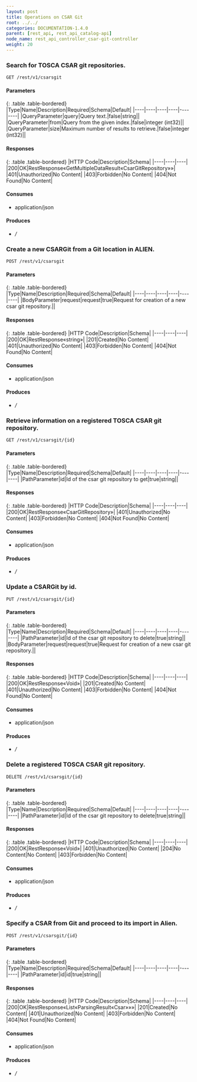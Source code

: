 ```yaml
---
layout: post
title: Operations on CSAR Git
root: ../../
categories: DOCUMENTATION-1.4.0
parent: [rest_api, rest_api_catalog-api]
node_name: rest_api_controller_csar-git-controller
weight: 20
---
```


### Search for TOSCA CSAR git repositories.
```
GET /rest/v1/csarsgit
```

#### Parameters

{: .table .table-bordered}
|Type|Name|Description|Required|Schema|Default|
|----|----|----|----|----|----|
|QueryParameter|query|Query text.|false|string||
|QueryParameter|from|Query from the given index.|false|integer (int32)||
|QueryParameter|size|Maximum number of results to retrieve.|false|integer (int32)||


#### Responses

{: .table .table-bordered}
|HTTP Code|Description|Schema|
|----|----|----|
|200|OK|RestResponse«GetMultipleDataResult«CsarGitRepository»»|
|401|Unauthorized|No Content|
|403|Forbidden|No Content|
|404|Not Found|No Content|


#### Consumes

* application/json

#### Produces

* */*

### Create a new CSARGit from a Git location in ALIEN.
```
POST /rest/v1/csarsgit
```

#### Parameters

{: .table .table-bordered}
|Type|Name|Description|Required|Schema|Default|
|----|----|----|----|----|----|
|BodyParameter|request|request|true|Request for creation of a new csar git repository.||


#### Responses

{: .table .table-bordered}
|HTTP Code|Description|Schema|
|----|----|----|
|200|OK|RestResponse«string»|
|201|Created|No Content|
|401|Unauthorized|No Content|
|403|Forbidden|No Content|
|404|Not Found|No Content|


#### Consumes

* application/json

#### Produces

* */*

### Retrieve information on a registered TOSCA CSAR git repository.
```
GET /rest/v1/csarsgit/{id}
```

#### Parameters

{: .table .table-bordered}
|Type|Name|Description|Required|Schema|Default|
|----|----|----|----|----|----|
|PathParameter|id|Id of the csar git repository to get|true|string||


#### Responses

{: .table .table-bordered}
|HTTP Code|Description|Schema|
|----|----|----|
|200|OK|RestResponse«CsarGitRepository»|
|401|Unauthorized|No Content|
|403|Forbidden|No Content|
|404|Not Found|No Content|


#### Consumes

* application/json

#### Produces

* */*

### Update a CSARGit by id.
```
PUT /rest/v1/csarsgit/{id}
```

#### Parameters

{: .table .table-bordered}
|Type|Name|Description|Required|Schema|Default|
|----|----|----|----|----|----|
|PathParameter|id|Id of the csar git repository to delete|true|string||
|BodyParameter|request|request|true|Request for creation of a new csar git repository.||


#### Responses

{: .table .table-bordered}
|HTTP Code|Description|Schema|
|----|----|----|
|200|OK|RestResponse«Void»|
|201|Created|No Content|
|401|Unauthorized|No Content|
|403|Forbidden|No Content|
|404|Not Found|No Content|


#### Consumes

* application/json

#### Produces

* */*

### Delete a registered TOSCA CSAR git repository.
```
DELETE /rest/v1/csarsgit/{id}
```

#### Parameters

{: .table .table-bordered}
|Type|Name|Description|Required|Schema|Default|
|----|----|----|----|----|----|
|PathParameter|id|Id of the csar git repository to delete|true|string||


#### Responses

{: .table .table-bordered}
|HTTP Code|Description|Schema|
|----|----|----|
|200|OK|RestResponse«Void»|
|401|Unauthorized|No Content|
|204|No Content|No Content|
|403|Forbidden|No Content|


#### Consumes

* application/json

#### Produces

* */*

### Specify a CSAR from Git and proceed to its import in Alien.
```
POST /rest/v1/csarsgit/{id}
```

#### Parameters

{: .table .table-bordered}
|Type|Name|Description|Required|Schema|Default|
|----|----|----|----|----|----|
|PathParameter|id|id|true|string||


#### Responses

{: .table .table-bordered}
|HTTP Code|Description|Schema|
|----|----|----|
|200|OK|RestResponse«List«ParsingResult«Csar»»»|
|201|Created|No Content|
|401|Unauthorized|No Content|
|403|Forbidden|No Content|
|404|Not Found|No Content|


#### Consumes

* application/json

#### Produces

* */*

